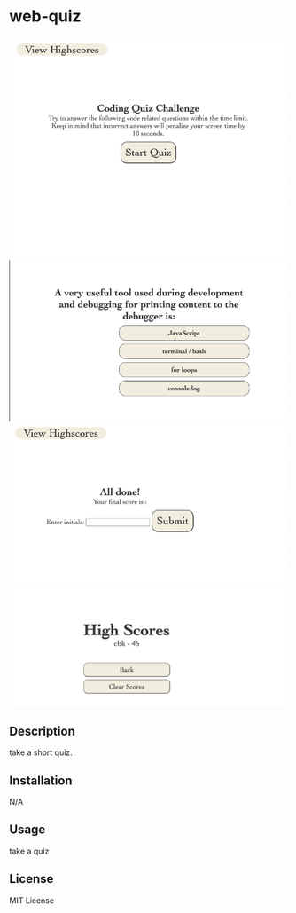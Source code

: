 # web-quiz
![alt text](./images/startquiz.png)
![alt text](./images/quiz.png)
![alt text](./images/submit.png)
![alt text](./images/highscores.png)

## Description

take a short quiz.
## Installation

N/A

## Usage
take a quiz



## License

MIT License
